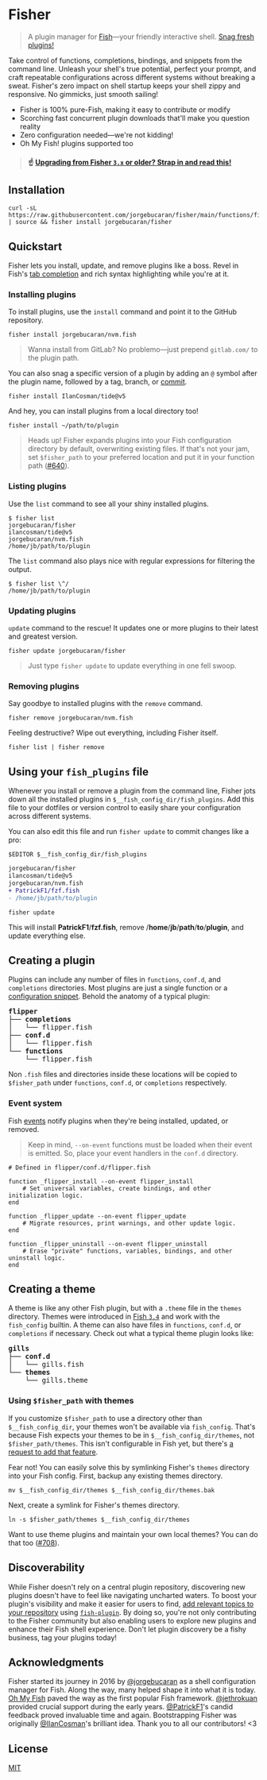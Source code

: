 # Fisher

> A plugin manager for [Fish](https://fishshell.com)—your friendly interactive shell. [Snag fresh plugins!](https://git.io/awesome.fish)

Take control of functions, completions, bindings, and snippets from the command line. Unleash your shell's true potential, perfect your prompt, and craft repeatable configurations across different systems without breaking a sweat. Fisher's zero impact on shell startup keeps your shell zippy and responsive. No gimmicks, just smooth sailing!

- Fisher is 100% pure-Fish, making it easy to contribute or modify
- Scorching fast concurrent plugin downloads that'll make you question reality
- Zero configuration needed—we're not kidding!
- Oh My Fish! plugins supported too

> #### ☝️ [Upgrading from Fisher `3.x` or older? Strap in and read this!](https://github.com/jorgebucaran/fisher/issues/652)

## Installation

```console
curl -sL https://raw.githubusercontent.com/jorgebucaran/fisher/main/functions/fisher.fish | source && fisher install jorgebucaran/fisher
```

## Quickstart

Fisher lets you install, update, and remove plugins like a boss. Revel in Fish's [tab completion](https://fishshell.com/docs/current/index.html#completion) and rich syntax highlighting while you're at it.

### Installing plugins

To install plugins, use the `install` command and point it to the GitHub repository.

```console
fisher install jorgebucaran/nvm.fish
```

> Wanna install from GitLab? No problemo—just prepend `gitlab.com/` to the plugin path.

You can also snag a specific version of a plugin by adding an `@` symbol after the plugin name, followed by a tag, branch, or [commit](https://git-scm.com/docs/gitglossary#Documentation/gitglossary.txt-aiddefcommit-ishacommit-ishalsocommittish).

```console
fisher install IlanCosman/tide@v5
```

And hey, you can install plugins from a local directory too!

```console
fisher install ~/path/to/plugin
```

> Heads up! Fisher expands plugins into your Fish configuration directory by default, overwriting existing files. If that's not your jam, set `$fisher_path` to your preferred location and put it in your function path ([#640](https://github.com/jorgebucaran/fisher/issues/640)).

### Listing plugins

Use the `list` command to see all your shiny installed plugins.

```console
$ fisher list
jorgebucaran/fisher
ilancosman/tide@v5
jorgebucaran/nvm.fish
/home/jb/path/to/plugin
```

The `list` command also plays nice with regular expressions for filtering the output.

```console
$ fisher list \^/
/home/jb/path/to/plugin
```

### Updating plugins

`update` command to the rescue! It updates one or more plugins to their latest and greatest version.

```console
fisher update jorgebucaran/fisher
```

> Just type `fisher update` to update everything in one fell swoop.

### Removing plugins

Say goodbye to installed plugins with the `remove` command.

```console
fisher remove jorgebucaran/nvm.fish
```

Feeling destructive? Wipe out everything, including Fisher itself.

```console
fisher list | fisher remove
```

## Using your `fish_plugins` file

Whenever you install or remove a plugin from the command line, Fisher jots down all the installed plugins in `$__fish_config_dir/fish_plugins`. Add this file to your dotfiles or version control to easily share your configuration across different systems.

You can also edit this file and run `fisher update` to commit changes like a pro:

```console
$EDITOR $__fish_config_dir/fish_plugins
```

```diff
jorgebucaran/fisher
ilancosman/tide@v5
jorgebucaran/nvm.fish
+ PatrickF1/fzf.fish
- /home/jb/path/to/plugin
```

```console
fisher update
```

This will install **PatrickF1**/**fzf.fish**, remove /**home**/**jb**/**path**/**to**/**plugin**, and update everything else.

## Creating a plugin

Plugins can include any number of files in `functions`, `conf.d`, and `completions` directories. Most plugins are just a single function or a [configuration snippet](https://fishshell.com/docs/current/index.html#configuration). Behold the anatomy of a typical plugin:

<pre>
<b>flipper</b>
├── <b>completions</b>
│   └── flipper.fish
├── <b>conf.d</b>
│   └── flipper.fish
└── <b>functions</b>
    └── flipper.fish
</pre>

Non `.fish` files and directories inside these locations will be copied to `$fisher_path` under `functions`, `conf.d`, or `completions` respectively.

### Event system

Fish [events](https://fishshell.com/docs/current/cmds/emit.html) notify plugins when they're being installed, updated, or removed.

> Keep in mind, `--on-event` functions must be loaded when their event is emitted. So, place your event handlers in the `conf.d` directory.

```fish
# Defined in flipper/conf.d/flipper.fish

function _flipper_install --on-event flipper_install
    # Set universal variables, create bindings, and other initialization logic.
end

function _flipper_update --on-event flipper_update
    # Migrate resources, print warnings, and other update logic.
end

function _flipper_uninstall --on-event flipper_uninstall
    # Erase "private" functions, variables, bindings, and other uninstall logic.
end
```

## Creating a theme

A theme is like any other Fish plugin, but with a `.theme` file in the `themes` directory. Themes were introduced in [Fish `3.4`](https://github.com/fish-shell/fish-shell/releases/tag/3.4.0) and work with the `fish_config` builtin. A theme can also have files in `functions`, `conf.d`, or `completions` if necessary. Check out what a typical theme plugin looks like:

<pre>
<b>gills</b>
├── <b>conf.d</b>
│   └── gills.fish
└── <b>themes</b>
    └── gills.theme
</pre>

### Using `$fisher_path` with themes

If you customize `$fisher_path` to use a directory other than `$__fish_config_dir`, your themes won't be available via `fish_config`. That's because Fish expects your themes to be in `$__fish_config_dir/themes`, not `$fisher_path/themes`. This isn't configurable in Fish yet, but there's [a request to add that feature](https://github.com/fish-shell/fish-shell/issues/9456).

Fear not! You can easily solve this by symlinking Fisher's `themes` directory into your Fish config. First, backup any existing themes directory.

```console
mv $__fish_config_dir/themes $__fish_config_dir/themes.bak
```

Next, create a symlink for Fisher's themes directory.

```console
ln -s $fisher_path/themes $__fish_config_dir/themes
```

Want to use theme plugins and maintain your own local themes? You can do that too ([#708](https://github.com/jorgebucaran/fisher/issues/708)).

## Discoverability

While Fisher doesn't rely on a central plugin repository, discovering new plugins doesn't have to feel like navigating uncharted waters. To boost your plugin's visibility and make it easier for users to find, [add relevant topics to your repository](https://docs.github.com/en/repositories/managing-your-repositorys-settings-and-features/customizing-your-repository/classifying-your-repository-with-topics#adding-topics-to-your-repository) using [`fish-plugin`](https://github.com/topics/fish-plugin). By doing so, you're not only contributing to the Fisher community but also enabling users to explore new plugins and enhance their Fish shell experience. Don't let plugin discovery be a fishy business, tag your plugins today!

## Acknowledgments

Fisher started its journey in 2016 by [@jorgebucaran](https://github.com/jorgebucaran) as a shell configuration manager for Fish. Along the way, many helped shape it into what it is today. [Oh My Fish](https://github.com/oh-my-fish/oh-my-fish) paved the way as the first popular Fish framework. [@jethrokuan](https://github.com/jethrokuan) provided crucial support during the early years. [@PatrickF1](https://github.com/PatrickF1)'s candid feedback proved invaluable time and again. Bootstrapping Fisher was originally [@IlanCosman](https://github.com/IlanCosman)'s brilliant idea. Thank you to all our contributors! <3

## License

[MIT](LICENSE.md)
